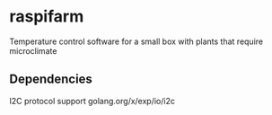 # raspifarm
Temperature control software for a small box with plants that require microclimate

## Dependencies

I2C protocol support
golang.org/x/exp/io/i2c

